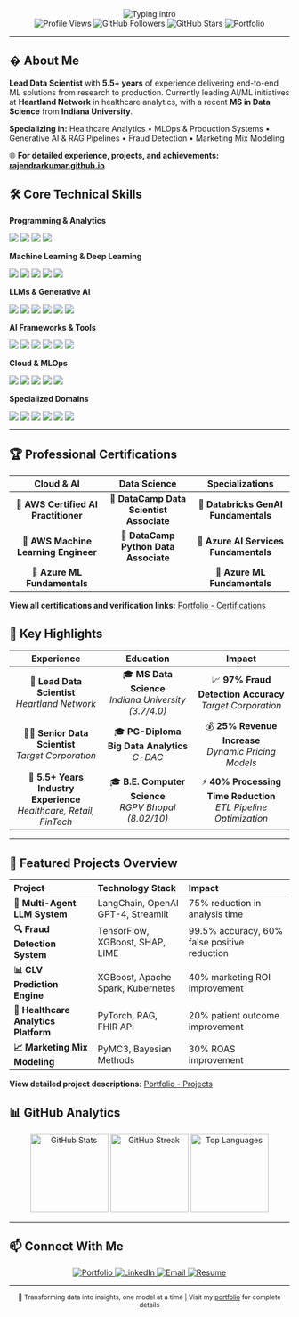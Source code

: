 <div align="center">
  <img src="https://readme-typing-svg.herokuapp.com?font=Fira+Code&weight=600&size=28&pause=1100&color=4F8CC9&center=true&vCenter=true&width=700&lines=Hello%2C+I'm+Rajendra+Kumar;Lead+Data+Scientist+%E2%80%A2+5.5%2B+years;ML+%7C+MLOps+%7C+GenAI+%7C+Healthcare+Analytics" alt="Typing intro" />
</div>

<div align="center">
  <img src="https://komarev.com/ghpvc/?username=RajendraRkumar&style=flat-square&color=blue" alt="Profile Views" />
  <img src="https://img.shields.io/github/followers/RajendraRkumar?label=Followers&style=flat-square&color=green" alt="GitHub Followers" />
  <img src="https://img.shields.io/github/stars/RajendraRkumar?affiliations=OWNER,COLLABORATOR&style=flat-square&color=yellow" alt="GitHub Stars" />
  <img src="https://img.shields.io/badge/Portfolio-rajendrarkumar.github.io-FF6B6B?style=flat-square&logo=github&logoColor=white" alt="Portfolio" />
</div>

---

## � About Me
**Lead Data Scientist** with **5.5+ years** of experience delivering end-to-end ML solutions from research to production. Currently leading AI/ML initiatives at **Heartland Network** in healthcare analytics, with a recent **MS in Data Science** from **Indiana University**.

**Specializing in:** Healthcare Analytics • MLOps & Production Systems • Generative AI & RAG Pipelines • Fraud Detection • Marketing Mix Modeling

🌐 **For detailed experience, projects, and achievements:** [**rajendrarkumar.github.io**](https://rajendrarkumar.github.io/)

## 🛠️ Core Technical Skills

**Programming & Analytics**
<div>
  <img src="https://img.shields.io/badge/Python-Expert-FFD43B?style=for-the-badge&logo=python&logoColor=black"/>
  <img src="https://img.shields.io/badge/SQL-Expert-2F74C0?style=for-the-badge&logo=postgresql&logoColor=white"/>
  <img src="https://img.shields.io/badge/R-Advanced-276DC3?style=for-the-badge&logo=r&logoColor=white"/>
  <img src="https://img.shields.io/badge/JavaScript-Intermediate-F7DF1E?style=for-the-badge&logo=javascript&logoColor=black"/>
</div>

**Machine Learning & Deep Learning**
<div>
  <img src="https://img.shields.io/badge/TensorFlow-FF6F00?style=for-the-badge&logo=tensorflow&logoColor=white"/>
  <img src="https://img.shields.io/badge/PyTorch-EE4C2C?style=for-the-badge&logo=pytorch&logoColor=white"/>
  <img src="https://img.shields.io/badge/scikit--learn-F7931E?style=for-the-badge&logo=scikitlearn&logoColor=white"/>
  <img src="https://img.shields.io/badge/XGBoost-0C4B33?style=for-the-badge"/>
  <img src="https://img.shields.io/badge/LightGBM-2E8B57?style=for-the-badge"/>
</div>

**LLMs & Generative AI**
<div>
  <img src="https://img.shields.io/badge/OpenAI_GPT--4-412991?style=for-the-badge&logo=openai&logoColor=white"/>
  <img src="https://img.shields.io/badge/LangChain-1C3C3C?style=for-the-badge"/>
  <img src="https://img.shields.io/badge/LangGraph-2E8B57?style=for-the-badge"/>
  <img src="https://img.shields.io/badge/LangFuse-FF6B35?style=for-the-badge"/>
  <img src="https://img.shields.io/badge/HuggingFace-FFD21E?style=for-the-badge&logo=huggingface&logoColor=black"/>
  <img src="https://img.shields.io/badge/Stable_Diffusion-8A2BE2?style=for-the-badge"/>
</div>

**AI Frameworks & Tools**
<div>
  <img src="https://img.shields.io/badge/CrewAI-FF4500?style=for-the-badge"/>
  <img src="https://img.shields.io/badge/AutoGen-4169E1?style=for-the-badge"/>
  <img src="https://img.shields.io/badge/n8n-FF6B6B?style=for-the-badge"/>
  <img src="https://img.shields.io/badge/RAG_Pipelines-32CD32?style=for-the-badge"/>
  <img src="https://img.shields.io/badge/Vector_DBs-9932CC?style=for-the-badge"/>
  <img src="https://img.shields.io/badge/Prompt_Engineering-FF69B4?style=for-the-badge"/>
</div>

**Cloud & MLOps**
<div>
  <img src="https://img.shields.io/badge/AWS-232F3E?style=for-the-badge&logo=amazon-aws&logoColor=white"/>
  <img src="https://img.shields.io/badge/Azure-0078D4?style=for-the-badge&logo=microsoftazure&logoColor=white"/>
  <img src="https://img.shields.io/badge/GCP-4285F4?style=for-the-badge&logo=googlecloud&logoColor=white"/>
  <img src="https://img.shields.io/badge/Databricks-EF3D2B?style=for-the-badge&logo=databricks&logoColor=white"/>
  <img src="https://img.shields.io/badge/Apache%20Spark-E25A1C?style=for-the-badge&logo=apachespark&logoColor=white"/>
</div>

**Specialized Domains**
<div>
  <img src="https://img.shields.io/badge/NLP-Natural_Language_Processing-20B2AA?style=for-the-badge"/>
  <img src="https://img.shields.io/badge/Computer_Vision-FF1493?style=for-the-badge"/>
  <img src="https://img.shields.io/badge/Time_Series-4682B4?style=for-the-badge"/>
  <img src="https://img.shields.io/badge/Deep_Learning-8B0000?style=for-the-badge"/>
  <img src="https://img.shields.io/badge/MLOps-228B22?style=for-the-badge"/>
  <img src="https://img.shields.io/badge/A/B_Testing-FF8C00?style=for-the-badge"/>
</div>

---

## 🏆 Professional Certifications

<div align="center">

| **Cloud & AI** | **Data Science** | **Specializations** |
|:---:|:---:|:---:|
| 🏅 **AWS Certified AI Practitioner** | 🏅 **DataCamp Data Scientist Associate** | 🏅 **Databricks GenAI Fundamentals** |
| 🏅 **AWS Machine Learning Engineer** | 🏅 **DataCamp Python Data Associate** | 🏅 **Azure AI Services Fundamentals** |
| 🏅 **Azure ML Fundamentals** | | 🏅 **Azure ML Fundamentals** |

</div>

**View all certifications and verification links:** [Portfolio - Certifications](https://rajendrarkumar.github.io/#education)

## 🎯 Key Highlights

<div align="center">

| **Experience** | **Education** | **Impact** |
|:---:|:---:|:---:|
| 🏢 **Lead Data Scientist** <br/> *Heartland Network* | 🎓 **MS Data Science** <br/> *Indiana University (3.7/4.0)* | 📈 **97% Fraud Detection Accuracy** <br/> *Target Corporation* |
| 👨‍💼 **Senior Data Scientist** <br/> *Target Corporation* | 🎓 **PG-Diploma Big Data Analytics** <br/> *C-DAC* | 💰 **25% Revenue Increase** <br/> *Dynamic Pricing Models* |
| 🚀 **5.5+ Years Industry Experience** <br/> *Healthcare, Retail, FinTech* | 🎓 **B.E. Computer Science** <br/> *RGPV Bhopal (8.02/10)* | ⚡ **40% Processing Time Reduction** <br/> *ETL Pipeline Optimization* |

</div>

---

## 🚀 Featured Projects Overview

<div align="center">

| Project | Technology Stack | Impact |
|:---|:---|:---|
| **🤖 Multi-Agent LLM System** | LangChain, OpenAI GPT-4, Streamlit | 75% reduction in analysis time |
| **🔍 Fraud Detection System** | TensorFlow, XGBoost, SHAP, LIME | 99.5% accuracy, 60% false positive reduction |
| **📊 CLV Prediction Engine** | XGBoost, Apache Spark, Kubernetes | 40% marketing ROI improvement |
| **🏥 Healthcare Analytics Platform** | PyTorch, RAG, FHIR API | 20% patient outcome improvement |
| **📈 Marketing Mix Modeling** | PyMC3, Bayesian Methods | 30% ROAS improvement |

</div>

**View detailed project descriptions:** [Portfolio - Projects](https://rajendrarkumar.github.io/#projects)


## 📊 GitHub Analytics
<div align="center">
  <img src="https://github-readme-stats.vercel.app/api?username=RajendraRkumar&show_icons=true&theme=tokyonight&count_private=true&include_all_commits=true&hide=contribs,issues" height="140" alt="GitHub Stats"/>
  <img src="https://github-readme-streak-stats.herokuapp.com/?user=RajendraRkumar&theme=tokyonight&hide_border=false" height="140" alt="GitHub Streak"/>
  <img src="https://github-readme-stats.vercel.app/api/top-langs/?username=RajendraRkumar&layout=compact&theme=tokyonight&langs_count=8&hide=html,css,scss" height="140" alt="Top Languages"/>
</div>

---

## 📫 Connect With Me
<div align="center">
  <a href="https://rajendrarkumar.github.io/" target="_blank">
    <img src="https://img.shields.io/badge/🌐_Portfolio-rajendrarkumar.github.io-FF6B6B?style=for-the-badge&logo=github&logoColor=white" alt="Portfolio"/>
  </a>
  <a href="https://www.linkedin.com/in/kumarrrajendra/" target="_blank">
    <img src="https://img.shields.io/badge/LinkedIn-0A66C2?style=for-the-badge&logo=linkedin&logoColor=white" alt="LinkedIn"/>
  </a>
  <a href="mailto:kummrajnn@gmail.com">
    <img src="https://img.shields.io/badge/Email-D14836?style=for-the-badge&logo=gmail&logoColor=white" alt="Email"/>
  </a>
  <a href="https://rajendrarkumar.github.io/assets/documents/Rajendra_Kumar_Resume.pdf" target="_blank">
    <img src="https://img.shields.io/badge/📄_Resume-Download_Latest-4CAF50?style=for-the-badge&logo=adobe&logoColor=white" alt="Resume"/>
  </a>
</div>

---

<div align="center">
  <sub>🚀 Transforming data into insights, one model at a time | Visit my <a href="https://rajendrarkumar.github.io/">portfolio</a> for complete details</sub>
</div>
